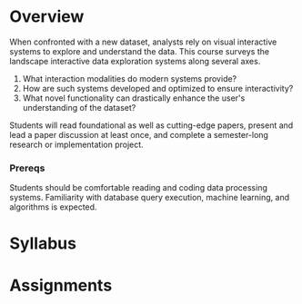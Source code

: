 
# Overview

When confronted with a new dataset, analysts rely on visual interactive systems to explore and understand the data. This course surveys the landscape interactive data exploration systems along several axes. 

1. What interaction modalities do modern systems provide? 
2. How are such systems developed and optimized to ensure interactivity? 
3. What novel functionality can drastically enhance the user's understanding of the dataset? 

Students will read foundational as well as cutting-edge papers, present and lead a paper discussion at least once, and complete a semester-long research or implementation project. 

### Prereqs

Students should be comfortable reading and coding data processing systems.   Familiarity with database query execution, machine learning, and algorithms is expected.    

# Syllabus


# Assignments

